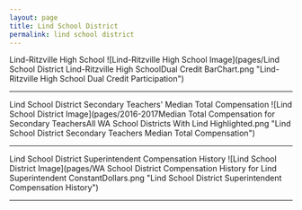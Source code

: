 ```yaml
---
layout: page
title: Lind School District
permalink: lind school district
---
```



Lind-Ritzville High School
![Lind-Ritzville High School Image](pages/Lind School District Lind-Ritzville High SchoolDual Credit BarChart.png "Lind-Ritzville High School Dual Credit Participation")

___

Lind School District Secondary Teachers' Median Total Compensation
![Lind School District Image](pages/2016-2017Median Total Compensation for Secondary TeachersAll WA School Districts With Lind Highlighted.png "Lind School District Secondary Teachers Median Total Compensation")

___

Lind School District Superintendent Compensation History
![Lind School District Image](pages/WA School District Compensation History for Lind Superintendent ConstantDollars.png "Lind School District Superintendent Compensation History")

___

